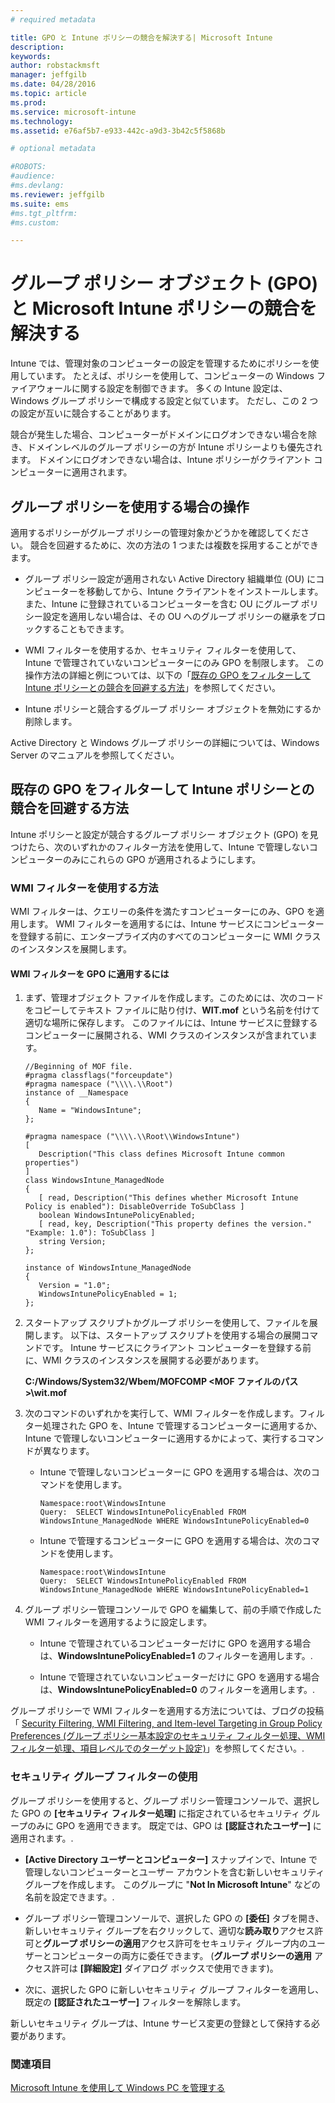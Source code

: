 ```yaml
---
# required metadata

title: GPO と Intune ポリシーの競合を解決する| Microsoft Intune
description:
keywords:
author: robstackmsft
manager: jeffgilb
ms.date: 04/28/2016
ms.topic: article
ms.prod:
ms.service: microsoft-intune
ms.technology:
ms.assetid: e76af5b7-e933-442c-a9d3-3b42c5f5868b

# optional metadata

#ROBOTS:
#audience:
#ms.devlang:
ms.reviewer: jeffgilb
ms.suite: ems
#ms.tgt_pltfrm:
#ms.custom:

---
```


# グループ ポリシー オブジェクト (GPO) と Microsoft Intune ポリシーの競合を解決する
Intune では、管理対象のコンピューターの設定を管理するためにポリシーを使用しています。 たとえば、ポリシーを使用して、コンピューターの Windows ファイアウォールに関する設定を制御できます。 多くの Intune 設定は、Windows グループ ポリシーで構成する設定と似ています。 ただし、この 2 つの設定が互いに競合することがあります。

競合が発生した場合、コンピューターがドメインにログオンできない場合を除き、ドメインレベルのグループ ポリシーの方が Intune ポリシーよりも優先されます。 ドメインにログオンできない場合は、Intune ポリシーがクライアント コンピューターに適用されます。

## グループ ポリシーを使用する場合の操作
適用するポリシーがグループ ポリシーの管理対象かどうかを確認してください。 競合を回避するために、次の方法の 1 つまたは複数を採用することができます。

-   グループ ポリシー設定が適用されない Active Directory 組織単位 (OU) にコンピューターを移動してから、Intune クライアントをインストールします。 また、Intune に登録されているコンピューターを含む OU にグループ ポリシー設定を適用しない場合は、その OU へのグループ ポリシーの継承をブロックすることもできます。

-   WMI フィルターを使用するか、セキュリティ フィルターを使用して、Intune で管理されていないコンピューターにのみ GPO を制限します。 この操作方法の詳細と例については、以下の「[既存の GPO をフィルターして Intune ポリシーとの競合を回避する方法](resolve-gpo-and-microsoft-intune-policy-conflicts.md#BKMK_Filter)」を参照してください。

-   Intune ポリシーと競合するグループ ポリシー オブジェクトを無効にするか削除します。

Active Directory と Windows グループ ポリシーの詳細については、Windows Server のマニュアルを参照してください。

## 既存の GPO をフィルターして Intune ポリシーとの競合を回避する方法
Intune ポリシーと設定が競合するグループ ポリシー オブジェクト (GPO) を見つけたら、次のいずれかのフィルター方法を使用して、Intune で管理しないコンピューターのみにこれらの GPO が適用されるようにします。

### WMI フィルターを使用する方法
WMI フィルターは、クエリーの条件を満たすコンピューターにのみ、GPO を適用します。 WMI フィルターを適用するには、Intune サービスにコンピューターを登録する前に、エンタープライズ内のすべてのコンピューターに WMI クラスのインスタンスを展開します。

#### WMI フィルターを GPO に適用するには

1.  まず、管理オブジェクト ファイルを作成します。このためには、次のコードをコピーしてテキスト ファイルに貼り付け、**WIT.mof** という名前を付けて適切な場所に保存します。 このファイルには、Intune サービスに登録するコンピューターに展開される、WMI クラスのインスタンスが含まれています。

    ```
    //Beginning of MOF file.
    #pragma classflags("forceupdate")
    #pragma namespace ("\\\\.\\Root")
    instance of __Namespace
    {
       Name = "WindowsIntune";
    };

    #pragma namespace ("\\\\.\\Root\\WindowsIntune")
    [
       Description("This class defines Microsoft Intune common properties")
    ]
    class WindowsIntune_ManagedNode
    {
       [ read, Description("This defines whether Microsoft Intune Policy is enabled"): DisableOverride ToSubClass ]
       boolean WindowsIntunePolicyEnabled;
       [ read, key, Description("This property defines the version." "Example: 1.0"): ToSubClass ]
       string Version;
    };

    instance of WindowsIntune_ManagedNode
    {
       Version = "1.0";
       WindowsIntunePolicyEnabled = 1;
    };
    ```

2.  スタートアップ スクリプトかグループ ポリシーを使用して、ファイルを展開します。 以下は、スタートアップ スクリプトを使用する場合の展開コマンドです。 Intune サービスにクライアント コンピューターを登録する前に、WMI クラスのインスタンスを展開する必要があります。

    **C:/Windows/System32/Wbem/MOFCOMP &lt;MOF ファイルのパス&gt;\wit.mof**

3.  次のコマンドのいずれかを実行して、WMI フィルターを作成します。フィルター処理された GPO を、Intune で管理するコンピューターに適用するか、Intune で管理しないコンピューターに適用するかによって、実行するコマンドが異なります。

    -   Intune で管理しないコンピューターに GPO を適用する場合は、次のコマンドを使用します。

        ```
        Namespace:root\WindowsIntune
        Query:  SELECT WindowsIntunePolicyEnabled FROM WindowsIntune_ManagedNode WHERE WindowsIntunePolicyEnabled=0
        ```

    -   Intune で管理するコンピューターに GPO を適用する場合は、次のコマンドを使用します。

        ```
        Namespace:root\WindowsIntune
        Query:  SELECT WindowsIntunePolicyEnabled FROM WindowsIntune_ManagedNode WHERE WindowsIntunePolicyEnabled=1
        ```

4.  グループ ポリシー管理コンソールで GPO を編集して、前の手順で作成した WMI フィルターを適用するように設定します。

    -   Intune で管理されているコンピューターだけに GPO を適用する場合は、**WindowsIntunePolicyEnabled=1** のフィルターを適用します。.

    -   Intune で管理されていないコンピューターだけに GPO を適用する場合は、**WindowsIntunePolicyEnabled=0** のフィルターを適用します。.

グループ ポリシーで WMI フィルターを適用する方法については、ブログの投稿「 [Security Filtering, WMI Filtering, and Item-level Targeting in Group Policy Preferences (グループ ポリシー基本設定のセキュリティ フィルター処理、WMI フィルター処理、項目レベルでのターゲット設定)](http://go.microsoft.com/fwlink/?LinkId=177883)」を参照してください。.

### セキュリティ グループ フィルターの使用
グループ ポリシーを使用すると、グループ ポリシー管理コンソールで、選択した GPO の **[セキュリティ フィルター処理]** に指定されているセキュリティ グループのみに GPO を適用できます。 既定では、GPO は **[認証されたユーザー]** に適用されます。.

-   **[Active Directory ユーザーとコンピューター]** スナップインで、Intune で管理しないコンピューターとユーザー アカウントを含む新しいセキュリティ グループを作成します。 このグループに "**Not In Microsoft Intune**" などの名前を設定できます。.

-   グループ ポリシー管理コンソールで、選択した GPO の **[委任]** タブを開き、新しいセキュリティ グループを右クリックして、適切な**読み取り**アクセス許可と**グループ ポリシーの適用**アクセス許可をセキュリティ グループ内のユーザーとコンピューターの両方に委任できます。 (**グループ ポリシーの適用** アクセス許可は **[詳細設定]** ダイアログ ボックスで使用できます)。

-   次に、選択した GPO に新しいセキュリティ グループ フィルターを適用し、既定の **[認証されたユーザー]** フィルターを解除します。

新しいセキュリティ グループは、Intune サービス変更の登録として保持する必要があります。

### 関連項目
[Microsoft Intune を使用して Windows PC を管理する](manage-windows-pcs-with-microsoft-intune.md)


<!--HONumber=May16_HO1-->


